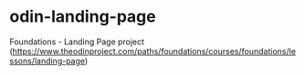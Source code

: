 # odin-landing-page
Foundations - Landing Page project (https://www.theodinproject.com/paths/foundations/courses/foundations/lessons/landing-page)
